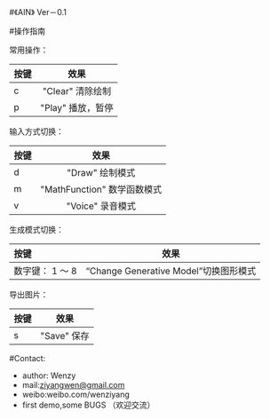 #《AIN》 Ver－0.1

#操作指南

常用操作：

| 按键  | 效果 |
|:------------- |:---------------:
| c      | "Clear" 清除绘制 |  
| p      | "Play" 播放，暂停 | 



输入方式切换：

| 按键  | 效果 |
|:------------- |:---------------:
| d      | "Draw" 绘制模式 |  
| m      | "MathFunction" 数学函数模式 | 
| v      | "Voice" 录音模式|

生成模式切换：

| 按键  | 效果 |
|:------------- |:---------------:
| 数字键： 1 ～ 8      | “Change Generative Model”切换图形模式 |


导出图片：

| 按键  | 效果 |
|:------------- |:---------------:
| s      | "Save" 保存 |  



#Contact: 
* author: Wenzy
* mail:ziyangwen@gmail.com
* weibo:weibo.com/wenziyang
* first demo,some BUGS （欢迎交流）

